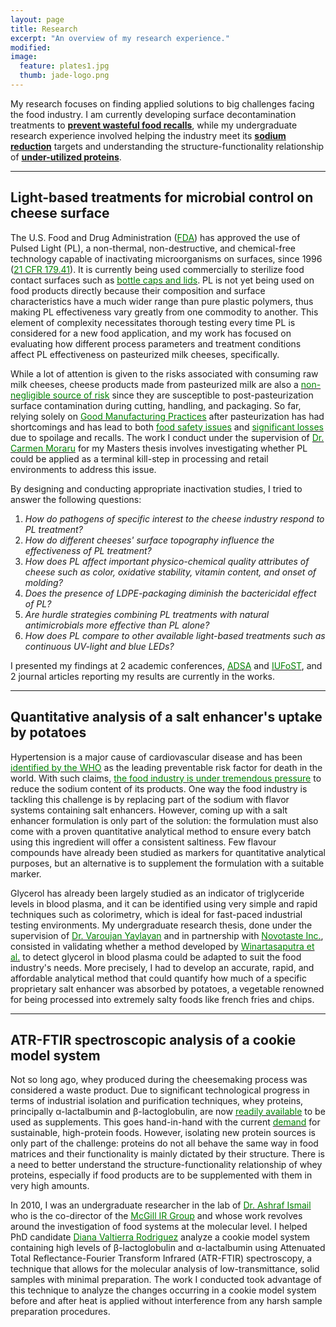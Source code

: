 ```yaml
---
layout: page
title: Research
excerpt: "An overview of my research experience."
modified: 
image: 
  feature: plates1.jpg
  thumb: jade-logo.png
---
```

My research focuses on finding applied solutions to big challenges facing the food industry. I am currently developing surface decontamination treatments to <a href="#PulsedLight">**prevent wasteful food recalls**</a>, while my undergraduate research experience involved helping the industry meet its <a href="#sodium">**sodium reduction**</a> targets and understanding the structure-functionality relationship of <a href="#protein">**under-utilized proteins**</a>.

___ 

## <a name="PulsedLight">Light-based treatments for microbial control on cheese surface</a>
The U.S. Food and Drug Administration ([<span style="color:green">FDA</span>](http://www.fda.gov)) has approved the use of Pulsed Light (PL), a non-thermal, non-destructive, and chemical-free technology capable of inactivating microorganisms on surfaces, since 1996 ([<span style="color:green">21 CFR 179.41</span>](http://www.accessdata.fda.gov/scripts/cdrh/cfdocs/cfcfr/CFRSearch.cfm?fr=179.41)). It is currently being used commercially to sterilize food contact surfaces such as [<span style="color:green">bottle caps and lids</span>](http://www.claranor.com/sterilization-of-capping-systems). PL is not yet being used on food products directly because their composition and surface characteristics have a much wider range than pure plastic polymers, thus making PL effectiveness vary greatly from one commodity to another. This element of complexity necessitates thorough testing every time PL is considered for a new food application, and my work has focused on evaluating how different process parameters and treatment conditions affect PL effectiveness on pasteurized milk cheeses, specifically. 

While a lot of attention is given to the risks associated with consuming raw milk cheeses, cheese products made from pasteurized milk are also a [<span style="color:green">non-negligible source of risk</span>](http://online.liebertpub.com/doi/pdf/10.1089/fpd.2013.1650) since they are susceptible to post-pasteurization surface contamination during cutting, handling, and packaging. So far, relying solely on [<span style="color:green">Good Manufacturing Practices</span>](http://www.fda.gov/food/guidanceregulation/cgmp/ucm2006830.htm) after pasteurization has had shortcomings and has lead to both <a href="http://www.cdc.gov/listeria/outbreaks/cheese-09-12/index.html"><span style="color:green">food safety issues</span></a> and <a href="http://www.huffingtonpost.com/2010/06/22/blue-mozzarella-investiga_n_618484.html"><span style="color:green">significant losses</span></a> due to spoilage and recalls. The work I conduct under the supervision of [<span style="color:green">Dr. Carmen Moraru</span>](http://blogs.cornell.edu/morarulab/) for my Masters thesis involves investigating whether PL could be applied as a terminal kill-step in processing and retail environments to address this issue. 

By designing and conducting appropriate inactivation studies, I tried to answer the following questions:  
1. *How do pathogens of specific interest to the cheese industry respond to PL treatment?*  
2. *How do different cheeses' surface topography influence the effectiveness of PL treatment?*  
3. *How does PL affect important physico-chemical quality attributes of cheese such as color, oxidative stability, vitamin content, and onset of molding?*  
4. *Does the presence of LDPE-packaging diminish the bactericidal effect of PL?* 
4. *Are hurdle strategies combining PL treatments with natural antimicrobials more effective than PL alone?*  
5. *How does PL compare to other available light-based treatments such as continuous UV-light and blue LEDs?*

I presented my findings at 2 academic conferences, <a href="http://jadeproulx.com/publications/#ADSA"><span style="color:green">ADSA</span></a> and <a href="http://jadeproulx.com/publications/#IUFoST"><span style="color:green">IUFoST</span></a>, and 2 journal articles reporting my results are currently in the works.  

___    

## <a name="sodium">Quantitative analysis of a salt enhancer's uptake by potatoes</a>
Hypertension is a major cause of cardiovascular disease and has been <a href="http://www.who.int/dietphysicalactivity/Salt_Report_VC_april07.pdf"><span style="color:green">identified by the WHO</span></a> as the leading preventable risk factor for death in the world. With such claims, <a href="http://www.hc-sc.gc.ca/fn-an/legislation/guide-ld/2012-sodium-reduction-indust-eng.php"><span style="color:green">the food industry is under tremendous pressure</span></a> to reduce the sodium content of its products. One way the food industry is tackling this challenge is by replacing part of the sodium with flavor systems containing salt enhancers. However, coming up with a salt enhancer formulation is only part of the solution: the formulation must also come with a proven quantitative analytical method to ensure every batch using this ingredient will offer a consistent saltiness. Few flavour compounds have already been studied as markers for quantitative analytical purposes, but an alternative is to supplement the formulation with a suitable marker.  

Glycerol has already been largely studied as an indicator of triglyceride levels in blood plasma, and it can be identified using very simple and rapid techniques such as colorimetry, which is ideal for fast-paced industrial testing environments. My undergraduate research thesis, done under the supervision of [<span style="color:green">Dr. Varoujan Yaylayan</span>](http://www.mcgill.ca/foodscience/staff-and-research/varoujan-yaylayan) and in partnership with [<span style="color:green">Novotaste Inc.</span>](http://www.novotaste.com), consisted in validating whether a method developed by [<span style="color:green">Winartasaputra et al.</span>](http://www.clinchem.org/content/26/5/613.full.pdf) to detect glycerol in blood plasma could be adapted to suit the food industry's needs. More precisely, I had to develop an accurate, rapid, and affordable analytical method that could quantify how much of a specific proprietary salt enhancer was absorbed by potatoes, a vegetable renowned for being processed into extremely salty foods like french fries and chips. 

___  

## <a name="protein">ATR-FTIR spectroscopic analysis of a cookie model system</a>
Not so long ago, whey produced during the cheesemaking process was considered a waste product. Due to significant technological progress in terms of industrial isolation and purification techniques, whey proteins, principally &alpha;-lactalbumin and  &beta;-lactoglobulin, are now <a href="https://www.usdec.org/Products/content.cfm?ItemNumber=82497&navItemNumber=82256"><span style="color:green">readily available</span></a> to be used as supplements. This goes hand-in-hand with the current <a href="http://www.mintel.com/press-centre/food-and-drink/us-consumers-have-a-healthy-appetite-for-high-protein-food-the-us-leads-the-way-in-global-launches-of-high-protein-products"><span style="color:green">demand</span></a> for sustainable, high-protein foods. However, isolating new protein sources is only part of the challenge: proteins do not all behave the same way in food matrices and their functionality is mainly dictated by their structure. There is a need to better understand the structure-functionality relationship of whey proteins, especially if food products are to be supplemented with them in very high amounts.

In 2010, I was an undergraduate researcher in the lab of [<span style="color:green">Dr. Ashraf Ismail</span>](http://www.mcgill.ca/foodscience/staff-and-research/ashraf-ismail) who is the co-director of the [<span style="color:green">McGill IR Group</span>](http://www.mcgill.ca/foodscience/mcgill-ir-group) and whose work revolves around the investigation of food systems at the molecular level. I helped PhD candidate <a href="https://www.linkedin.com/profile/view?id=129633890&authType=NAME_SEARCH&authToken=zY1-&locale=fr_FR&trk=tyah2&trkInfo=tarId%3A1411245487445%2Ctas%3Adiana%20va%2Cidx%3A1-4-4"><span style="color:green">Diana Valtierra Rodriguez</span></a> analyze a cookie model system containing high levels of &beta;-lactoglobulin and &alpha;-lactalbumin using Attenuated Total Reflectance-Fourier Transform Infrared (ATR-FTIR) spectroscopy, a technique that allows for the molecular analysis of low-transmittance, solid samples with minimal preparation. The work I conducted took advantage of this technique to analyze the changes occurring in a cookie model system before and after heat is applied without interference from any harsh sample preparation procedures.  
